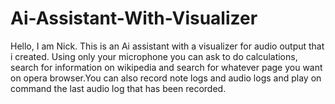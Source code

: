 # Ai-Assistant-With-Visualizer
Hello, I am Nick.
This is an Ai assistant with a visualizer for audio output that i created. Using only your microphone you can ask to do calculations, search for information on wikipedia and search for whatever page you want on opera browser.You can also record note logs and audio logs and play on command the last audio log that has been recorded.
